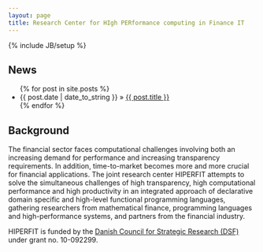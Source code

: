 ```yaml
---
layout: page
title: Research Center for HIgh PERformance computing in Finance IT
---
```

{% include JB/setup %}

## News

<ul class="posts">
  {% for post in site.posts %}
    <li><span>{{ post.date | date_to_string }}</span> &raquo; <a href="{{ BASE_PATH }}{{ post.url }}">{{ post.title }}</a></li>
  {% endfor %}
</ul>

## Background

The financial sector faces computational challenges involving both an
increasing demand for performance and increasing transparency
requirements. In addition, time-to-market becomes more and more
crucial for financial applications. The joint research center HIPERFIT
attempts to solve the simultaneous challenges of high transparency,
high computational performance and high productivity in an integrated
approach of declarative domain specific and high-level functional
programming languages, gathering researchers from mathematical
finance, programming languages and high-performance systems, and
partners from the financial industry.

HIPERFIT is funded by the [Danish Council for Strategic Research
(DSF)](http://en.fi.dk/councils-commissions/the-danish-council-for-strategic-research)
under grant no. 10-092299.

